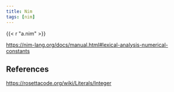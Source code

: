 ```yaml
---
title: Nim
tags: [nim]
---
```


{{< r "a.nim" >}}

<https://nim-lang.org/docs/manual.html#lexical-analysis-numerical-constants>

## References

<https://rosettacode.org/wiki/Literals/Integer>
